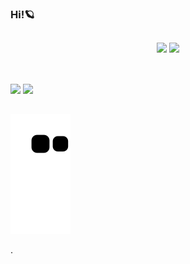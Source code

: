 ### Hi!🪐
##

<div align="center">
    <img height="150em" src="https://github-readme-stats.vercel.app/api?username=JwapWytalo&show_icons=true&theme=dracula&include_all_commits=true&count_private=true"/>
  <img height="150em" src="https://github-readme-stats.vercel.app/api/top-langs/?username=JwapWytalo&layout=compact&langs_count=7&theme=dracula"/>

</div>

<div style="display: inline_block"><br>
  
</div>


##
</div>
  <a href="https://www.instagram.com/apolblvd/" target="_blank"><img src="https://img.shields.io/badge/-Instagram-%23E4405F?style=for-the-badge&logo=instagram&logoColor=white" target="_blank"></a> 
  <a href="https://www.linkedin.com/in/jos%C3%A9-wytalo-b368ab23a" target="_blank"><img src="https://img.shields.io/badge/-LinkedIn-%230077B5?style=for-the-badge&logo=linkedin&logoColor=white" target="_blank"></a>
  
  ##
  ![Snake animation](https://github.com/jwapwytalo/JwapWytalo/blob/output/github-contribution-grid-snake.svg)
  
  .
          
          
          
          
